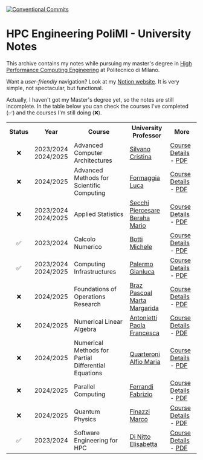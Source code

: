 [![Conventional Commits](https://img.shields.io/badge/Conventional%20Commits-1.0.0-%23FE5196?logo=conventionalcommits&logoColor=white)](https://conventionalcommits.org)

# HPC Engineering PoliMI - University Notes

This archive contains my notes while pursuing my master's degree in [High Performance Computing Engineering](https://masterhpc.polimi.it/) at Politecnico di Milano.

Want a *user-friendly* navigation? Look at my [Notion website](https://andrevale69-hpc-polimi.notion.site/PoliMI-High-Performance-Computing-Engineering-Notes-and-Projects-AndreVale69-6de0ce81a91248d6a279e33104b308c8?pvs=4). It is very simple, not spectacular, but functional.

Actually, I haven't got my Master's degree yet, so the notes are still incomplete. In the table below you can check the courses I've completed (✅) and the courses I'm still doing (❌).

<table>
    <tr>
        <th>Status</th>
        <th>Year</th>
        <th>Course</th>
        <th>University Professor</th>
        <th>More</th>
    </tr>
    <tr>
        <td align="center">❌</td>
        <td>2023/2024<br>2024/2025</td>
        <td>Advanced Computer Architectures</td>
        <td><a href="https://aunicalogin.polimi.it/aunicalogin/getservizio.xml?id_servizio=167&evn_didattica=evento&k_doc=154207" target="_blank">Silvano Cristina</a></td>
        <td><a href="advanced-computer-architectures/README.md">Course Details</a> - <a href="advanced-computer-architectures/notes/advanced-computer-architectures.pdf">PDF</a></td>
    </tr>
    <tr>
        <td align="center">❌</td>
        <td>2024/2025</td>
        <td>Advanced Methods for Scientific Computing</td>
        <td><a href="https://www4.ceda.polimi.it/manifesti/manifesti/controller/ricerche/RicercaPerDocentiPublic.do?EVN_PRODOTTI=evento&lang=IT&k_doc=5386&aa=2024&n_docente=Formaggia%20Luca&tab_ricerca=1&jaf_currentWFID=main" target="_blank">Formaggia Luca</a></td>
        <td><a href="advanced-methods-for-scientific-computing/README.md">Course Details</a> - <a href="advanced-methods-for-scientific-computing/notes/advanced-methods-for-scientific-computing.pdf">PDF</a></td>
    </tr>
    <tr>
        <td align="center">❌</td>
        <td>2023/2024<br>2024/2025</td>
        <td>Applied Statistics</td>
        <td><a href="https://aunicalogin.polimi.it/aunicalogin/getservizio.xml?id_servizio=167&evn_didattica=evento&k_doc=4620" target="_blank">Secchi Piercesare</a><br><a href="https://www4.ceda.polimi.it/manifesti/manifesti/controller/ricerche/RicercaPerDocentiPublic.do?EVN_PRODOTTI=evento&lang=IT&k_doc=395778&aa=2024&n_docente=Beraha%20Mario&tab_ricerca=1&jaf_currentWFID=main" target="_blank">Beraha Mario</a></td>
        <td><a href="applied-statistics/README.md">Course Details</a> - <a href="applied-statistics/notes/applied-statistics.pdf">PDF</a></td>
    </tr>
    <tr>
        <td align="center">✅</td>
        <td>2023/2024</td>
        <td>Calcolo Numerico</td>
        <td><a href="https://aunicalogin.polimi.it/aunicalogin/getservizio.xml?id_servizio=167&evn_didattica=evento&k_doc=717400" target="_blank">Botti Michele</a></td>
        <td><a href="calcolo-numerico/README.md">Course Details</a> - <a href="calcolo-numerico/notes/calcolo-numerico.pdf">PDF</a></td>
    </tr>
    <tr>
        <td align="center">✅</td>
        <td>2023/2024<br>2024/2025</td>
        <td>Computing Infrastructures</td>
        <td><a href="https://aunicalogin.polimi.it/aunicalogin/getservizio.xml?id_servizio=167&evn_didattica=evento&k_doc=120425" target="_blank">Palermo Gianluca</a></td>
        <td><a href="computing-infrastructures/README.md">Course Details</a> - <a href="computing-infrastructures/notes/computing-infrastructures.pdf">PDF</a></td>
    </tr>
    <tr>
        <td align="center">❌</td>
        <td>2024/2025</td>
        <td>Foundations of Operations Research</td>
        <td><a href="https://aunicalogin.polimi.it/aunicalogin/getservizio.xml?id_servizio=167&evn_didattica=evento&k_doc=685067" target="_blank">Braz Pascoal Marta Margarida</a></td>
        <td><a href="foundations-of-operations-research/README.md">Course Details</a> - <a href="foundations-of-operations-research/notes/foundations-of-operations-research.pdf">PDF</a></td>
    </tr>
    <tr>
        <td align="center">❌</td>
        <td>2024/2025</td>
        <td>Numerical Linear Algebra</td>
        <td><a href="https://www4.ceda.polimi.it/manifesti/manifesti/controller/ricerche/RicercaPerDocentiPublic.do?EVN_PRODOTTI=evento&lang=IT&k_doc=300134&aa=2024&n_docente=Antonietti%20Paola%20Francesca&tab_ricerca=1&jaf_currentWFID=main" target="_blank">Antonietti Paola Francesca</a></td>
        <td><a href="numerical-linear-algebra/README.md">Course Details</a> - <a href="numerical-linear-algebra/notes/numerical-linear-algebra.pdf">PDF</a></td>
    </tr>
    <tr>
        <td align="center">❌</td>
        <td>2024/2025</td>
        <td>Numerical Methods for Partial Differential Equations</td>
        <td><a href="https://www4.ceda.polimi.it/manifesti/manifesti/controller/ricerche/RicercaPerDocentiPublic.do?EVN_PRODOTTI=evento&lang=IT&k_doc=986&aa=2024&n_docente=Quarteroni%20Alfio%20Maria&tab_ricerca=1&jaf_currentWFID=main" target="_blank">Quarteroni Alfio Maria</a></td>
        <td><a href="numerical-methods-for-partial-differential-equations/README.md">Course Details</a> - <a href="numerical-methods-for-partial-differential-equations/notes/numerical-methods-for-partial-differential-equations.pdf">PDF</a></td>
    </tr>
    <tr>
        <td align="center">❌</td>
        <td>2024/2025</td>
        <td>Parallel Computing</td>
        <td><a href="https://www4.ceda.polimi.it/manifesti/manifesti/controller/ricerche/RicercaPerDocentiPublic.do?EVN_PRODOTTI=evento&lang=IT&k_doc=64870&aa=2024&n_docente=Ferrandi%20Fabrizio&tab_ricerca=1&jaf_currentWFID=main" target="_blank">Ferrandi Fabrizio</a></td>
        <td><a href="parallel-computing/README.md">Course Details</a> - <a href="parallel-computing/notes/parallel-computing.pdf">PDF</a></td>
    </tr>
    <tr>
        <td align="center">❌</td>
        <td>2024/2025</td>
        <td>Quantum Physics</td>
        <td><a href="https://aunicalogin.polimi.it/aunicalogin/getservizio.xml?id_servizio=167&evn_didattica=evento&k_doc=67166" target="_blank">Finazzi Marco</a></td>
        <td><a href="quantum-physics/README.md">Course Details</a> - <a href="quantum-physics/notes/quantum-physics.pdf">PDF</a></td>
    </tr>
    <tr>
        <td align="center">✅</td>
        <td>2023/2024</td>
        <td>Software Engineering for HPC</td>
        <td><a href="https://aunicalogin.polimi.it/aunicalogin/getservizio.xml?id_servizio=167&evn_didattica=evento&k_doc=4444" target="_blank">Di Nitto Elisabetta</a></td>
        <td><a href="software-engineering-for-hpc/README.md">Course Details</a> - <a href="software-engineering-for-hpc/notes/software-engineering-for-hpc.pdf">PDF</a></td>
    </tr>
</table>